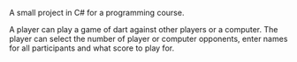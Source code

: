 A small project in C# for a programming course.

A player can play a game of dart against other players or a computer. 
The player can select the number of player or computer opponents, enter names for all participants and what score to play for.
